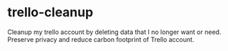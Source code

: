 # trello-cleanup
Cleanup my trello account by deleting data that I no longer want or need. Preserve privacy and reduce carbon footprint of Trello account.
